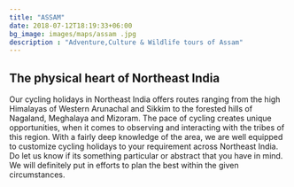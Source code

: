 ```yaml
---
title: "ASSAM"
date: 2018-07-12T18:19:33+06:00
bg_image: images/maps/assam .jpg
description : "Adventure,Culture & Wildlife tours of Assam"
---
```


## The physical heart of Northeast India

Our cycling holidays in Northeast India offers routes ranging from the high Himalayas of Western Arunachal and Sikkim to the forested hills of Nagaland, Meghalaya and Mizoram. The pace of cycling creates unique opportunities, when it comes to observing and interacting with the tribes of this region. With a fairly deep knowledge of the area, we are well equipped to customize cycling holidays to your requirement across Northeast India. Do let us know if its something particular or abstract that you have in mind. We will definitely put in efforts to plan the best within the given circumstances.